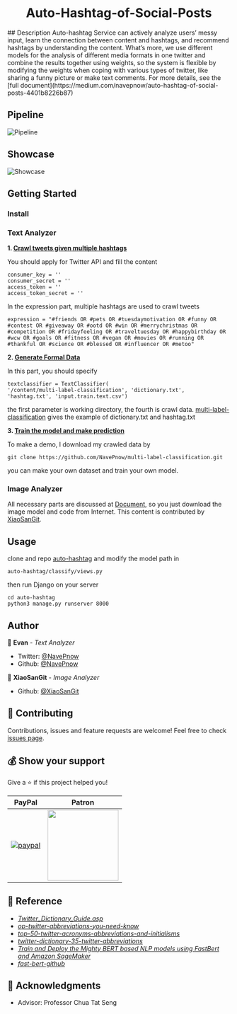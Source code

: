 <h1 align="center">Auto-Hashtag-of-Social-Posts</h1>
## Description
Auto-hashtag Service can actively analyze users’ messy input, learn the connection between content and hashtags, and recommend hashtags by understanding the content. What’s more, we use different models for the analysis of different media formats in one twitter and combine the results together using weights, so the system is flexible by modifying the weights when coping with various types of twitter, like sharing a funny picture or make text comments. For more details, see the [full document](https://medium.com/navepnow/auto-hashtag-of-social-posts-4401b8226b87)

## Pipeline

![Pipeline](https://cdn.jsdelivr.net/gh/NavePnow/blog_photo@private//Untitled.png)

## Showcase
![Showcase](https://cdn.jsdelivr.net/gh/NavePnow/blog_photo@private//un123.jpg)
## Getting Started
### Install
### Text Analyzer
**1.  [Crawl tweets given multiple hashtags](https://github.com/NavePnow/Auto-Hashtag-of-Social-Posts/blob/master/crawl_tweets.ipynb)**

You should apply for Twitter API and fill the content

    consumer_key = ''
    consumer_secret = ''
    access_token = ''
    access_token_secret = ''

In the expression part, multiple hashtags are used to crawl tweets

    expression = "#friends OR #pets OR #tuesdaymotivation OR #funny OR #contest OR #giveaway OR #ootd OR #win OR #merrychristmas OR #competition OR #fridayfeeling OR #traveltuesday OR #happybirthday OR #wcw OR #goals OR #fitness OR #vegan OR #movies OR #running OR #thankful OR #science OR #blessed OR #influencer OR #metoo"


**2. [Generate Formal Data](https://github.com/NavePnow/Auto-Hashtag-of-Social-Posts/blob/master/Generate_Formal_Data.ipynb)**

In this part, you should specify

    textclassifier = TextClassifier(
    '/content/multi-label-classification', 'dictionary.txt', 'hashtag.txt', 'input.train.text.csv')

the first parameter is working directory, the fourth is crawl data.
[multi-label-classification](https://github.com/NavePnow/multi-label-classification) gives the example of dictionary.txt and hashtag.txt

**3. [Train the model and make prediction](https://github.com/NavePnow/Auto-Hashtag-of-Social-Posts/blob/master/Train_model_and_prediction.ipynb)**

To make a demo, I download my crawled data by

    git clone https://github.com/NavePnow/multi-label-classification.git

you can make your own dataset and train your own model.

### Image Analyzer
All necessary parts are discussed at [Document](https://medium.com/navepnow/auto-hashtag-of-social-posts-4401b8226b87), so you just download the image model and code from Internet. This content is contributed by [XiaoSanGit](https://github.com/XiaoSanGit).


## Usage
clone and repo [auto-hashtag](https://github.com/cs-course-stu/CS4242-Social-Media-Computing-NUS) and modify the model path in

    auto-hashtag/classify/views.py

then run Django on your server

    cd auto-hashtag
    python3 manage.py runserver 8000

## Author

👤 **Evan** - *Text Analyzer*

* Twitter: [@NavePnow](https://twitter.com/NavePnow)
* Github: [@NavePnow](https://github.com/NavePnow)

👤 **XiaoSanGit** - *Image Analyzer*

* Github: [@XiaoSanGit](https://github.com/XiaoSanGit)

## 🤝 Contributing

Contributions, issues and feature requests are welcome!
Feel free to check [issues page](https://github.com/NavePnow/Auto-Hashtag-of-Social-Posts/issues).

## 💰 Show your support

Give a ⭐️ if this project helped you!

| PayPal                                                                                                                                                                       | Patron                                                                                                    |
| ---------------------------------------------------------------------------------------------------------------------------------------------------------------------------- | ------------------------------------------------------------------- |
| [![paypal](https://www.paypalobjects.com/en_US/i/btn/btn_donateCC_LG.gif)](https://www.paypal.com/cgi-bin/webscr?cmd=_donations&business=DSZJCN4ZUEW74&currency_code=USD&source=url) |   <a href="https://www.patreon.com/NavePnow"> <img src="https://c5.patreon.com/external/logo/become_a_patron_button@2x.png" width="160"> </a>

## 📖 Reference
* [*Twitter_Dictionary_Guide.asp*](https://www.webopedia.com/quick_ref/Twitter_Dictionary_Guide.asp)
* [*op-twitter-abbreviations-you-need-know*](https://www.socialmediatoday.com/content/top-twitter-abbreviations-you-need-know)
* [*top-50-twitter-acronyms-abbreviations-and-initialisms*](https://digiphile.info/2009/06/11/top-50-twitter-acronyms-abbreviations-and-initialisms/)
* [*twitter-dictionary-35-twitter-abbreviations*](https://bitrebels.com/social/twitter-dictionary-35-twitter-abbreviations/)
* [*Train and Deploy the Mighty BERT based NLP models using FastBert and Amazon SageMaker*](https://medium.com/@kaushaltrivedi/train-and-deploy-mighty-transformer-nlp-models-using-fastbert-and-aws-sagemaker-cc4303c51cf3)
* [*fast-bert-github*](https://github.com/kaushaltrivedi/fast-bert)

## 🙏 Acknowledgments
* Advisor: Professor Chua Tat Seng

